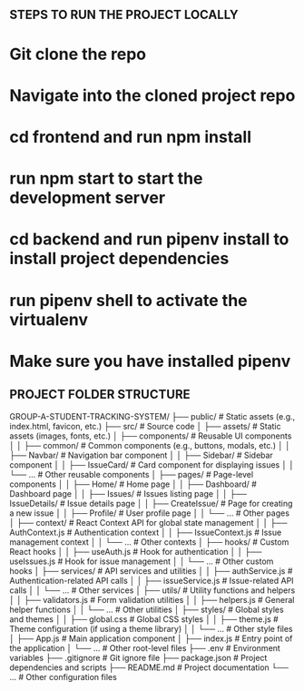 ## STEPS TO RUN THE PROJECT LOCALLY

# Git clone the repo
# Navigate into the cloned project repo
# cd frontend and run npm install
# run npm start to start the development server

# cd backend and run pipenv install to install project dependencies
# run pipenv shell to activate the virtualenv

# Make sure you have installed pipenv

## PROJECT FOLDER STRUCTURE

GROUP-A-STUDENT-TRACKING-SYSTEM/
├── public/                  # Static assets (e.g., index.html, favicon, etc.)
├── src/                     # Source code
│   ├── assets/              # Static assets (images, fonts, etc.)
│   ├── components/          # Reusable UI components
│   │   ├── common/          # Common components (e.g., buttons, modals, etc.)
│   │   ├── Navbar/          # Navigation bar component
│   │   ├── Sidebar/         # Sidebar component
│   │   ├── IssueCard/       # Card component for displaying issues
│   │   └── ...              # Other reusable components
│   ├── pages/               # Page-level components
│   │   ├── Home/            # Home page
│   │   ├── Dashboard/       # Dashboard page
│   │   ├── Issues/          # Issues listing page
│   │   ├── IssueDetails/    # Issue details page
│   │   ├── CreateIssue/     # Page for creating a new issue
│   │   ├── Profile/         # User profile page
│   │   └── ...              # Other pages
│   ├── context/             # React Context API for global state management
│   │   ├── AuthContext.js   # Authentication context
│   │   ├── IssueContext.js  # Issue management context
│   │   └── ...              # Other contexts
│   ├── hooks/               # Custom React hooks
│   │   ├── useAuth.js       # Hook for authentication
│   │   ├── useIssues.js     # Hook for issue management
│   │   └── ...              # Other custom hooks
│   ├── services/            # API services and utilities
│   │   ├── authService.js   # Authentication-related API calls
│   │   ├── issueService.js  # Issue-related API calls
│   │   └── ...              # Other services
│   ├── utils/               # Utility functions and helpers
│   │   ├── validators.js    # Form validation utilities
│   │   ├── helpers.js       # General helper functions
│   │   └── ...              # Other utilities
│   ├── styles/              # Global styles and themes
│   │   ├── global.css       # Global CSS styles
│   │   ├── theme.js         # Theme configuration (if using a theme library)
│   │   └── ...              # Other style files
│   ├── App.js               # Main application component
│   ├── index.js             # Entry point of the application
│   └── ...                  # Other root-level files
├── .env                     # Environment variables
├── .gitignore               # Git ignore file
├── package.json             # Project dependencies and scripts
├── README.md                # Project documentation
└── ...                      # Other configuration files

